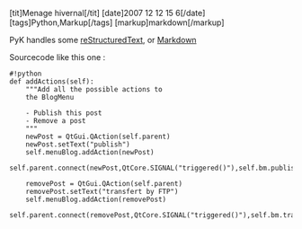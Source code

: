 [tit]Menage hivernal[/tit]
[date]2007 12 12 15 6[/date]
[tags]Python,Markup[/tags]
[markup]markdown[/markup]


PyK handles some [reStructuredText][2], or [Markdown][1]


Sourcecode like this one :

    #!python
    def addActions(self):
        """Add all the possible actions to
        the BlogMenu

        - Publish this post
        - Remove a post
        """
        newPost = QtGui.QAction(self.parent)
        newPost.setText("publish")
        self.menuBlog.addAction(newPost)
        self.parent.connect(newPost,QtCore.SIGNAL("triggered()"),self.bm.publish)

        removePost = QtGui.QAction(self.parent)
        removePost.setText("transfert by FTP")
        self.menuBlog.addAction(removePost)
        self.parent.connect(removePost,QtCore.SIGNAL("triggered()"),self.bm.transferToFtp)

[1]: http://daringfireball.net/projects/markdown        "Markdown"
[2]: http://docutils.sourceforge.net/rst.html           "reStructuredText"
